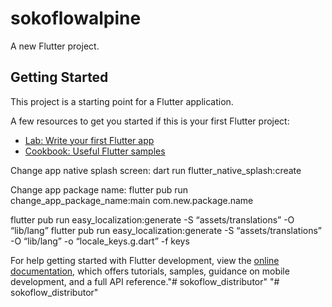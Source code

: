 # sokoflowalpine

A new Flutter project.

## Getting Started

This project is a starting point for a Flutter application.

A few resources to get you started if this is your first Flutter project:

- [Lab: Write your first Flutter app](https://docs.flutter.dev/get-started/codelab)
- [Cookbook: Useful Flutter samples](https://docs.flutter.dev/cookbook)

Change app native splash screen:  dart run flutter_native_splash:create

Change app package name: flutter pub run change_app_package_name:main com.new.package.name

flutter pub run easy_localization:generate -S “assets/translations” -O “lib/lang”
flutter pub run easy_localization:generate -S “assets/translations” -O “lib/lang” -o “locale_keys.g.dart” -f keys

For help getting started with Flutter development, view the
[online documentation](https://docs.flutter.dev/), which offers tutorials,
samples, guidance on mobile development, and a full API reference."# sokoflow_distributor" 
"# sokoflow_distributor" 
